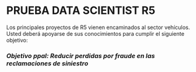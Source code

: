 # PRUEBA DATA SCIENTIST R5

Los principales proyectos de R5 vienen encaminados al sector vehículos. Usted deberá apoyarse de sus conocimientos para cumplir el siguiente objetivo:

### *Objetivo ppal: Reducir perdidas por fraude en las reclamaciones de siniestro*

